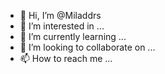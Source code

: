 - 👋 Hi, I’m @Miladdrs
- 👀 I’m interested in ...
- 🌱 I’m currently learning ...
- 💞️ I’m looking to collaborate on ...
- 📫 How to reach me ...

<!---
Miladdrs/Miladdrs is a ✨ special ✨ repository because its `README.md` (this file) appears on your GitHub profile.
You can click the Preview link to take a look at your changes.
--->

